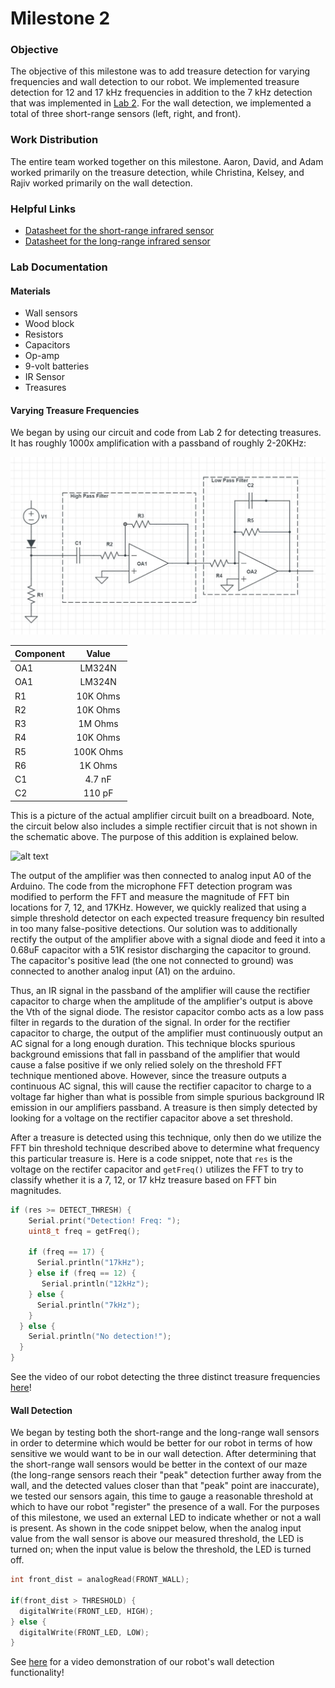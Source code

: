 # __Milestone 2__

### Objective
The objective of this milestone was to add treasure detection for varying frequencies and wall detection to our robot. We implemented treasure detection for 12 and 17 kHz frequencies in addition to the 7 kHz detection that was implemented in [Lab 2](Lab2Page.md). For the wall detection, we implemented a total of three short-range sensors (left, right, and front).

### Work Distribution
The entire team worked together on this milestone. Aaron, David, and Adam worked primarily on the treasure detection, while Christina, Kelsey, and Rajiv worked primarily on the wall detection.

### Helpful Links
* [Datasheet for the short-range infrared sensor](http://www.sharp-world.com/products/device/lineup/data/pdf/datasheet/gp2y0a41sk_e.pdf)
* [Datasheet for the long-range infrared sensor](https://www.sparkfun.com/datasheets/Sensors/Infrared/gp2y0a02yk_e.pdf)

### Lab Documentation

#### Materials
* Wall sensors
* Wood block
* Resistors
* Capacitors
* Op-amp
* 9-volt batteries
* IR Sensor
* Treasures

#### Varying Treasure Frequencies
We began by using our circuit and code from Lab 2 for detecting treasures. It has roughly 1000x amplification with a passband of roughly 2-20KHz:

![alt text](Lab2pics/HighLowPassAmplifierFilterOptical.JPG)

| Component | Value |
| ------------- |:-------------:|
| OA1 | LM324N |
| OA1 | LM324N  |
| R1 | 10K Ohms |
| R2 | 10K Ohms |
| R3 | 1M Ohms |
| R4 | 10K Ohms |
| R5 | 100K Ohms |
| R6 | 1K Ohms |
| C1 | 4.7 nF |
| C2 | 110 pF |

This is a picture of the actual amplifier circuit built on a breadboard. Note, the circuit below also includes a simple rectifier circuit that is not shown in the schematic above. The purpose of this addition is explained below.

![alt text](IMG_20170925_223846.jpg)

The output of the amplifier was then connected to analog input A0 of the Arduino. The code from the microphone FFT detection program was modified to perform the FFT and measure the magnitude of FFT bin locations for 7, 12, and 17KHz. However, we quickly realized that using a simple threshold detector on each expected treasure frequency bin resulted in too many false-positive detections. Our solution was to additionally rectify the output of the amplifier above with a signal diode and feed it into a 0.68uF capacitor with a 51K resistor discharging the capacitor to ground. The capacitor's positive lead (the one not connected to ground) was connected to another analog input (A1) on the arduino. 

Thus, an IR signal in the passband of the amplifier will cause the rectifier capacitor to charge when the amplitude of the amplifier's output is above the Vth of the signal diode. The resistor capacitor combo acts as a low pass filter in regards to the duration of the signal. In order for the rectifier capacitor to charge, the output of the amplifier must continuously output an AC signal for a long enough duration. This technique blocks spurious background emissions that fall in passband of the amplifier that would cause a false positive if we only relied solely on the threshold FFT technique mentioned above. However, since the treasure outputs a continuous AC signal, this will cause the rectifier capacitor to charge to a voltage far higher than what is possible from simple spurious background IR emission in our amplifiers passband. A treasure is then simply detected by looking for a voltage on the rectifier capacitor above a set threshold. 

After a treasure is detected using this technique, only then do we utilize the FFT bin threshold technique described above to determine what frequency this particular treasure is. Here is a code snippet, note that `res` is the voltage on the rectifer capacitor and `getFreq()` utilizes the FFT to try to classify whether it is a 7, 12, or 17 kHz treasure based on FFT bin magnitudes. 


```c++
if (res >= DETECT_THRESH) {
    Serial.print("Detection! Freq: ");
    uint8_t freq = getFreq();

    if (freq == 17) {
      Serial.println("17kHz");
    } else if (freq == 12) {
       Serial.println("12kHz");
    } else {
      Serial.println("7kHz");
    }
  } else {
    Serial.println("No detection!");
  }
}
```

See the video of our robot detecting the three distinct treasure frequencies [here](https://youtu.be/YPw5q0r0l5E)!

#### Wall Detection
We began by testing both the short-range and the long-range wall sensors in order to determine which would be better for our robot in terms of how sensitive we would want to be in our wall detection. After determining that the short-range wall sensors would be better in the context of our maze (the long-range sensors reach their "peak" detection further away from the wall, and the detected values closer than that "peak" point are inaccurate), we tested our sensors again, this time to gauge a reasonable threshold at which to have our robot "register" the presence of a wall. For the purposes of this milestone, we used an external LED to indicate whether or not a wall is present. As shown in the code snippet below, when the analog input value from the wall sensor is above our measured threshold, the LED is turned on; when the input value is below the threshold, the LED is turned off.

```c++
int front_dist = analogRead(FRONT_WALL);

if(front_dist > THRESHOLD) {
  digitalWrite(FRONT_LED, HIGH);
} else {
  digitalWrite(FRONT_LED, LOW);
}
```

See [here](https://www.youtube.com/watch?v=70y1C5KFJqg) for a video demonstration of our robot's wall detection functionality!

